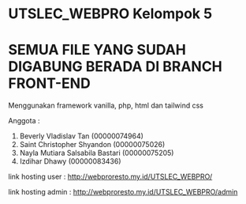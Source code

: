 # UTSLEC_WEBPRO Kelompok 5
# SEMUA FILE YANG SUDAH DIGABUNG BERADA DI BRANCH FRONT-END
Menggunakan framework vanilla, php, html dan tailwind css

Anggota :
1. Beverly Vladislav Tan (00000074964)
2. Saint Christopher Shyandon (00000075026)
3. Nayla Mutiara Salsabila Bastari (00000075205)
4. Izdihar Dhawy (00000083436)

link hosting user :
http://webproresto.my.id/UTSLEC_WEBPRO/

link hosting admin :
http://webproresto.my.id/UTSLEC_WEBPRO/admin
